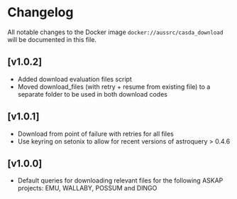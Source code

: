 # Changelog

All notable changes to the Docker image `docker://aussrc/casda_download` will be documented in this file.

## [v1.0.2]

- Added download evaluation files script
- Moved download_files (with retry + resume from existing file) to a separate folder to be used in both download codes

## [v1.0.1]

- Download from point of failure with retries for all files
- Use keyring on setonix to allow for recent versions of astroquery > 0.4.6

## [v1.0.0]

- Default queries for downloading relevant files for the following ASKAP projects: EMU, WALLABY, POSSUM and DINGO